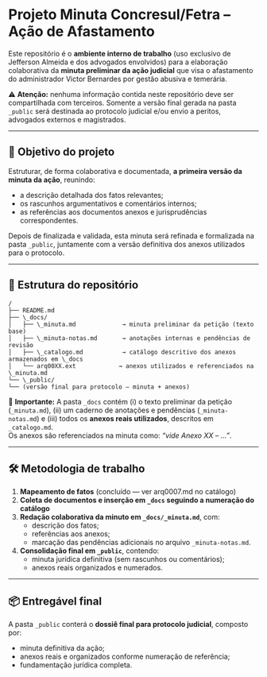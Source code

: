 # Projeto Minuta Concresul/Fetra – Ação de Afastamento

Este repositório é o **ambiente interno de trabalho** (uso exclusivo de Jefferson Almeida e dos advogados envolvidos) para a elaboração colaborativa da **minuta preliminar da ação judicial** que visa o afastamento do administrador Victor Bernardes por gestão abusiva e temerária.

⚠️ **Atenção:** nenhuma informação contida neste repositório deve ser compartilhada com terceiros. Somente a versão final gerada na pasta `_public` será destinada ao protocolo judicial e/ou envio a peritos, advogados externos e magistrados.

---

## 🎯 Objetivo do projeto

Estruturar, de forma colaborativa e documentada, **a primeira versão da minuta da ação**, reunindo:

- a descrição detalhada dos fatos relevantes;
- os rascunhos argumentativos e comentários internos;
- as referências aos documentos anexos e jurisprudências correspondentes.

Depois de finalizada e validada, esta minuta será refinada e formalizada na pasta `_public`, juntamente com a versão definitiva dos anexos utilizados para o protocolo.

---

## 📁 Estrutura do repositório

```
/
├── README.md
├── \_docs/
│   ├── \_minuta.md             → minuta preliminar da petição (texto base)
│   ├── \_minuta-notas.md       → anotações internas e pendências de revisão
│   ├── \_catalogo.md           → catálogo descritivo dos anexos armazenados em \_docs
│   └── arq00XX.ext            → anexos utilizados e referenciados na \_minuta.md
└── \_public/
└── (versão final para protocolo – minuta + anexos)

```

📌 **Importante:** A pasta `_docs` contém (i) o texto preliminar da petição (`_minuta.md`), (ii) um caderno de anotações e pendências (`_minuta-notas.md`) e (iii) todos os **anexos reais utilizados**, descritos em `_catalogo.md`.  
Os anexos são referenciados na minuta como: *“vide Anexo XX – …”*.

---

## 🛠️ Metodologia de trabalho

1. **Mapeamento de fatos** (concluído — ver arq0007.md no catálogo)
2. **Coleta de documentos e inserção em `_docs` seguindo a numeração do catálogo**
3. **Redação colaborativa da minuto em `_docs/_minuta.md`**, com:
   - descrição dos fatos;
   - referências aos anexos;
   - marcação das pendências adicionais no arquivo `_minuta-notas.md`.
4. **Consolidação final em `_public`**, contendo:
   - minuta jurídica definitiva (sem rascunhos ou comentários);
   - anexos reais organizados e numerados.

---

## 📦 Entregável final

A pasta `_public` conterá o **dossiê final para protocolo judicial**, composto por:

- minuta definitiva da ação;
- anexos reais e organizados conforme numeração de referência;
- fundamentação jurídica completa.

